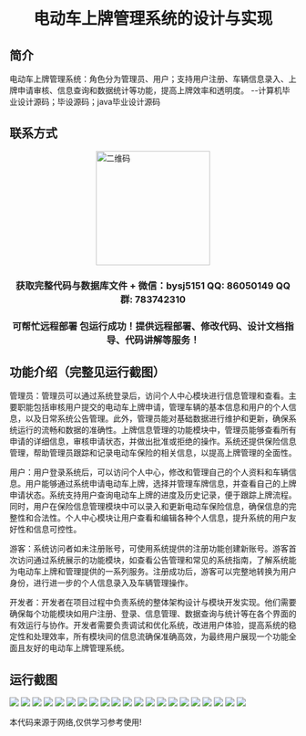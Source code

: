 <p><h1 align="center">电动车上牌管理系统的设计与实现</h1></p>

## 简介
电动车上牌管理系统：角色分为管理员、用户；支持用户注册、车辆信息录入、上牌申请审核、信息查询和数据统计等功能，提高上牌效率和透明度。    --计算机毕业设计源码；毕设源码；java毕业设计源码


## 联系方式
<img src="https://bs-1329754181.cos.ap-shanghai.myqcloud.com/wx.jpg" alt="二维码" style="display: block; margin: 0 auto;" width="200px">
<p><h3 align="center">获取完整代码与数据库文件 + 微信：bysj5151 QQ: 86050149 QQ群: 783742310</h3></p>
<p><h3 align="center">可帮忙远程部署 包运行成功！提供远程部署、修改代码、设计文档指导、代码讲解等服务！</h3></p>

## 功能介绍（完整见运行截图）
管理员：管理员可以通过系统登录后，访问个人中心模块进行信息管理和查看。主要职能包括审核用户提交的电动车上牌申请，管理车辆的基本信息和用户的个人信息，以及日常系统公告管理。此外，管理员能对基础数据进行维护和更新，确保系统运行的流畅和数据的准确性。上牌信息管理的功能模块中，管理员能够查看所有申请的详细信息，审核申请状态，并做出批准或拒绝的操作。系统还提供保险信息管理，帮助管理员跟踪和记录电动车保险的相关信息，以提高上牌管理的全面性。

用户：用户登录系统后，可以访问个人中心，修改和管理自己的个人资料和车辆信息。用户能够通过系统申请电动车上牌，选择并管理车牌信息，并查看自己的上牌申请状态。系统支持用户查询电动车上牌的进度及历史记录，便于跟踪上牌流程。同时，用户在保险信息管理模块中可以录入和更新电动车保险信息，确保信息的完整性和合法性。个人中心模块让用户查看和编辑各种个人信息，提升系统的用户友好性和信息可控性。

游客：系统访问者如未注册账号，可使用系统提供的注册功能创建新账号。游客首次访问通过系统展示的功能模块，如查看公告管理和常见的系统指南，了解系统能为电动车上牌和管理提供的一系列服务。注册成功后，游客可以完整地转换为用户身份，进行进一步的个人信息录入及车辆管理操作。

开发者：开发者在项目过程中负责系统的整体架构设计与模块开发实现。他们需要确保每个功能模块如用户注册、登录、信息管理、数据查询与统计等在各个界面的有效运行与协作。开发者需要负责调试和优化系统，改进用户体验，提高系统的稳定性和处理效率，所有模块间的信息流确保准确高效，为最终用户展现一个功能全面且友好的电动车上牌管理系统。


## 运行截图
![](https://bs-1329754181.cos.ap-shanghai.myqcloud.com/ssm/ElectricVehicleRegistrationSystem/img/001.jpg)
![](https://bs-1329754181.cos.ap-shanghai.myqcloud.com/ssm/ElectricVehicleRegistrationSystem/img/002.jpg)
![](https://bs-1329754181.cos.ap-shanghai.myqcloud.com/ssm/ElectricVehicleRegistrationSystem/img/003.jpg)
![](https://bs-1329754181.cos.ap-shanghai.myqcloud.com/ssm/ElectricVehicleRegistrationSystem/img/004.jpg)
![](https://bs-1329754181.cos.ap-shanghai.myqcloud.com/ssm/ElectricVehicleRegistrationSystem/img/005.jpg)
![](https://bs-1329754181.cos.ap-shanghai.myqcloud.com/ssm/ElectricVehicleRegistrationSystem/img/006.jpg)
![](https://bs-1329754181.cos.ap-shanghai.myqcloud.com/ssm/ElectricVehicleRegistrationSystem/img/007.jpg)
![](https://bs-1329754181.cos.ap-shanghai.myqcloud.com/ssm/ElectricVehicleRegistrationSystem/img/008.jpg)
![](https://bs-1329754181.cos.ap-shanghai.myqcloud.com/ssm/ElectricVehicleRegistrationSystem/img/009.jpg)
![](https://bs-1329754181.cos.ap-shanghai.myqcloud.com/ssm/ElectricVehicleRegistrationSystem/img/010.jpg)
![](https://bs-1329754181.cos.ap-shanghai.myqcloud.com/ssm/ElectricVehicleRegistrationSystem/img/011.jpg)
![](https://bs-1329754181.cos.ap-shanghai.myqcloud.com/ssm/ElectricVehicleRegistrationSystem/img/012.jpg)
![](https://bs-1329754181.cos.ap-shanghai.myqcloud.com/ssm/ElectricVehicleRegistrationSystem/img/013.jpg)
![](https://bs-1329754181.cos.ap-shanghai.myqcloud.com/ssm/ElectricVehicleRegistrationSystem/img/014.jpg)
![](https://bs-1329754181.cos.ap-shanghai.myqcloud.com/ssm/ElectricVehicleRegistrationSystem/img/015.jpg)
![](https://bs-1329754181.cos.ap-shanghai.myqcloud.com/ssm/ElectricVehicleRegistrationSystem/img/016.jpg)
![](https://bs-1329754181.cos.ap-shanghai.myqcloud.com/ssm/ElectricVehicleRegistrationSystem/img/017.jpg)
![](https://bs-1329754181.cos.ap-shanghai.myqcloud.com/ssm/ElectricVehicleRegistrationSystem/img/018.jpg)
![](https://bs-1329754181.cos.ap-shanghai.myqcloud.com/ssm/ElectricVehicleRegistrationSystem/img/019.jpg)
![](https://bs-1329754181.cos.ap-shanghai.myqcloud.com/ssm/ElectricVehicleRegistrationSystem/img/020.jpg)
![](https://bs-1329754181.cos.ap-shanghai.myqcloud.com/ssm/ElectricVehicleRegistrationSystem/img/021.jpg)

<p>本代码来源于网络,仅供学习参考使用!</p>

